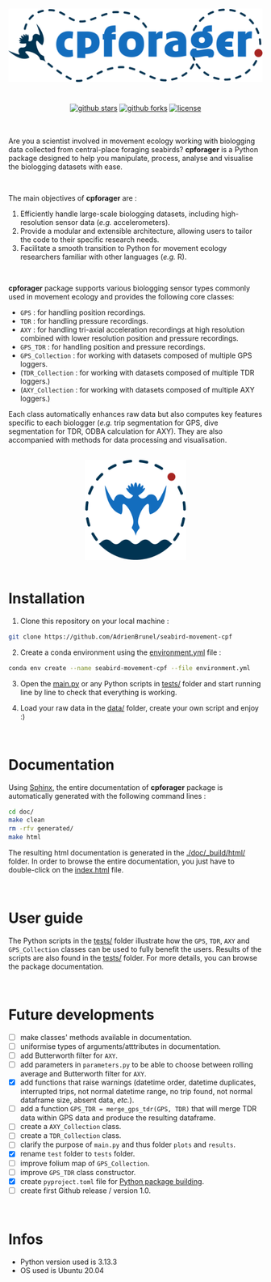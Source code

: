 <h1 align="center">
  <img src="doc/_static/images/logo_cpforager_text_color.png" alt="cpforager text logo with colors" width="600">
</h1><br>

<div align="center">
  <a href="https://github.com/AdrienBrunel/seabird-movement-cpf/stargazers"><img alt="github stars" src="https://img.shields.io/github/stars/AdrienBrunel/seabird-movement-cpf"></a>
  <a href="https://github.com/AdrienBrunel/seabird-movement-cpf/forks"><img alt="github forks" src="https://img.shields.io/github/forks/AdrienBrunel/seabird-movement-cpf"></a>
  <a href="https://github.com/AdrienBrunel/seabird-movement-cpf/blob/master/LICENSE"><img alt="license" src="https://img.shields.io/badge/license-AGPLv3-blue"></a>
</div><br>

<br>

Are you a scientist involved in movement ecology working with biologging data collected from central-place foraging seabirds? **cpforager** is a Python package designed to help you manipulate, process, analyse and visualise the biologging datasets with ease.

<br>

The main objectives of **cpforager** are :  
1. Efficiently handle large-scale biologging datasets, including high-resolution sensor data (*e.g.* accelerometers).
2. Provide a modular and extensible architecture, allowing users to tailor the code to their specific research needs.
3. Facilitate a smooth transition to Python for movement ecology researchers familiar with other languages (*e.g.* R).

<br>

**cpforager** package supports various biologging sensor types commonly used in movement ecology and provides the following core classes:
* `GPS` : for handling position recordings. 
* `TDR` : for handling pressure recordings.
* `AXY` : for handling tri-axial acceleration recordings at high resolution combined with lower resolution position and pressure recordings.
* `GPS_TDR` : for handling position and pressure recordings.
* `GPS_Collection` : for working with datasets composed of multiple GPS loggers.
* (`TDR_Collection` : for working with datasets composed of multiple TDR loggers.)
* (`AXY_Collection` : for working with datasets composed of multiple AXY loggers.)

Each class automatically enhances raw data but also computes key features specific to each biologger (*e.g.* trip segmentation for GPS, dive segmentation for TDR, ODBA calculation for AXY). They are also accompanied with methods for data processing and visualisation.

<br>

<div align="center">
  <img src="doc/_static/images/logo_cpforager_color.png" alt="cpforager logo with colors" width="200">
</div>

<br>

# Installation

1. Clone this repository on your local machine :
```bash
git clone https://github.com/AdrienBrunel/seabird-movement-cpf
```

2. Create a conda environment using the [environment.yml](environment.yml) file :
```bash
conda env create --name seabird-movement-cpf --file environment.yml
```

3. Open the [main.py](main.py) or any Python scripts in [tests/](./tests/) folder and start running line by line to check that everything is working.

4. Load your raw data in the [data/](./data/) folder,  create your own script and enjoy :) 

<br>

# Documentation

Using [Sphinx](https://www.sphinx-doc.org/en/master/index.html), the entire documentation of **cpforager** package is automatically generated with the following command lines :

```bash
cd doc/
make clean
rm -rfv generated/
make html
```

The resulting html documentation is generated in the [./doc/_build/html/](./doc/_build/html/) folder. In order to browse the entire documentation, you just have to double-click on the [index.html](./doc/_build/html/index.html) file.

<br>

# User guide 

The Python scripts in the [tests/](./tests/) folder illustrate how the `GPS`, `TDR`, `AXY` and `GPS_Collection` classes can be used to fully benefit the users. Results of the scripts are also found in the [tests/](./tests/) folder. For more details, you can browse the package documentation.

<br>

# Future developments
- [ ] make classes' methods available in documentation.
- [ ] uniformise types of arguments/atttributes in documentation.
- [ ] add Butterworth filter for `AXY`.
- [ ] add parameters in `parameters.py` to be able to choose between rolling average and Butterworth filter for `AXY`.
- [x] add functions that raise warnings (datetime order, datetime duplicates, interrupted trips, not normal datetime range, no trip found, not normal dataframe size, absent data, *etc.*).
- [ ] add a function `GPS_TDR = merge_gps_tdr(GPS, TDR)` that will merge TDR data within GPS data and produce the resulting dataframe.
- [ ] create a `AXY_Collection` class.
- [ ] create a `TDR_Collection` class.
- [ ] clarify the purpose of `main.py` and thus folder `plots` and `results`.
- [x] rename `test` folder to `tests` folder.
- [ ] improve folium map of `GPS_Collection`.
- [ ] improve `GPS_TDR` class constructor.
- [x] create `pyproject.toml` file for [Python package building](https://packaging.python.org/en/latest/tutorials/packaging-projects/).
- [ ] create first Github release / version 1.0. 

<br>

# Infos
* Python version used is 3.13.3
* OS used is Ubuntu 20.04